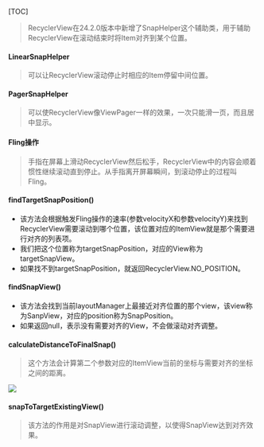 [TOC]

> RecyclerView在24.2.0版本中新增了SnapHelper这个辅助类，用于辅助RecyclerView在滚动结束时将Item对齐到某个位置。

#### LinearSnapHelper
> 可以让RecyclerView滚动停止时相应的Item停留中间位置。

#### PagerSnapHelper
> 可以使RecyclerView像ViewPager一样的效果，一次只能滑一页，而且居中显示。

#### Fling操作
> 手指在屏幕上滑动RecyclerView然后松手，RecyclerView中的内容会顺着惯性继续滚动直到停止。从手指离开屏幕瞬间，到滚动停止的过程叫Fling。

#### findTargetSnapPosition()
* 该方法会根据触发Fling操作的速率(参数velocityX和参数velocityY)来找到RecyclerView需要滚动到哪个位置，该位置对应的ItemView就是那个需要进行对齐的列表项。
* 我们把这个位置称为targetSnapPosition，对应的View称为targetSnapView。
* 如果找不到targetSnapPosition，就返回RecyclerView.NO_POSITION。

####  findSnapView()
* 该方法会找到当前layoutManager上最接近对齐位置的那个view，该view称为SanpView，对应的position称为SnapPosition。
* 如果返回null，表示没有需要对齐的View，不会做滚动对齐调整。

#### calculateDistanceToFinalSnap()
> 这个方法会计算第二个参数对应的ItemView当前的坐标与需要对齐的坐标之间的距离。

![](https://github.com/part5/note/raw/master/pic/calculateDistanceToFinalSnap.png)

#### snapToTargetExistingView()

> 该方法的作用是对SnapView进行滚动调整，以使得SnapView达到对齐效果。